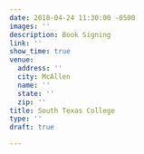 ```yaml
---
date: 2018-04-24 11:30:00 -0500
images: ''
description: Book Signing
link: ''
show_time: true
venue:
  address: ''
  city: McAllen
  name: ''
  state: ''
  zip: ''
title: South Texas College
type: ''
draft: true

---
```

